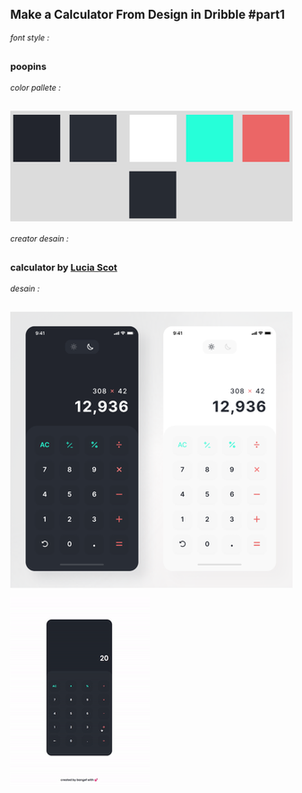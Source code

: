 ## Make a Calculator From Design in Dribble #part1

###### font style : 

### poopins

###### color pallete :

![](./asset/image/collor-palete.png)


###### creator desain :

### calculator by [Lucia Scot](https://dribbble.com/shots/14709020-Calculator/attachments/6408579?mode=media)

###### desain :

![](./asset/image/credit-ui.png)

<img src="./asset/image/sample-calculator-ui.gif" />